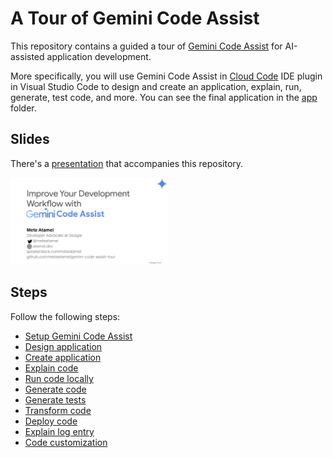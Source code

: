 # A Tour of Gemini Code Assist

This repository contains a guided a tour of [Gemini Code
Assist](https://cloud.google.com/products/gemini/code-assist) for AI-assisted
application development.

More specifically, you will use Gemini Code Assist in [Cloud
Code](https://cloud.google.com/code) IDE plugin in Visual Studio Code to design
and create an application, explain, run, generate, test code, and more. You can
see the final application in the [app](./app/) folder.

## Slides

There's a
[presentation](https://speakerdeck.com/meteatamel/improve-your-development-workflow-with-gemini-code-assist)
that accompanies this repository.

<a href="https://speakerdeck.com/meteatamel/improve-your-development-workflow-with-gemini-code-assist">
    <img alt="Presentation" src="docs/images/presentation.png" width="50%" height="50%">
</a>

## Steps

Follow the following steps:

* [Setup Gemini Code Assist](./docs/setup.md)
* [Design application](./docs/design-app.md)
* [Create application](./docs/create-app.md)
* [Explain code](./docs/explain-code.md)
* [Run code locally](./docs/run-code-locally.md)
* [Generate code](./docs/generate-code.md)
* [Generate tests](./docs/generate-tests.md)
* [Transform code](./docs/transform-code.md)
* [Deploy code](./docs/deploy-code.md)
* [Explain log entry](./docs/explain-log-entry.md)
* [Code customization](./docs/code-customization.md)
